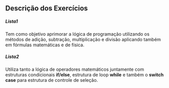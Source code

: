 <h2>Descrição dos Exercícios</h2>
<h5>Lista1</h5>
<p>Tem como objetivo aprimorar a lógica de programação utilizando os métodos de adição, subtração, multiplicação e divisão aplicando também em fórmulas matemáticas e de física.</p>
<h5>Lista2</h5>
<p>Utiliza tanto a lógica de operadores matemáticos juntamente com estruturas condicionais <b>if/else</b>, estrutura de loop <b>while</b> e também o <b>switch case</b> para estrutura de controle de seleção.</p>
